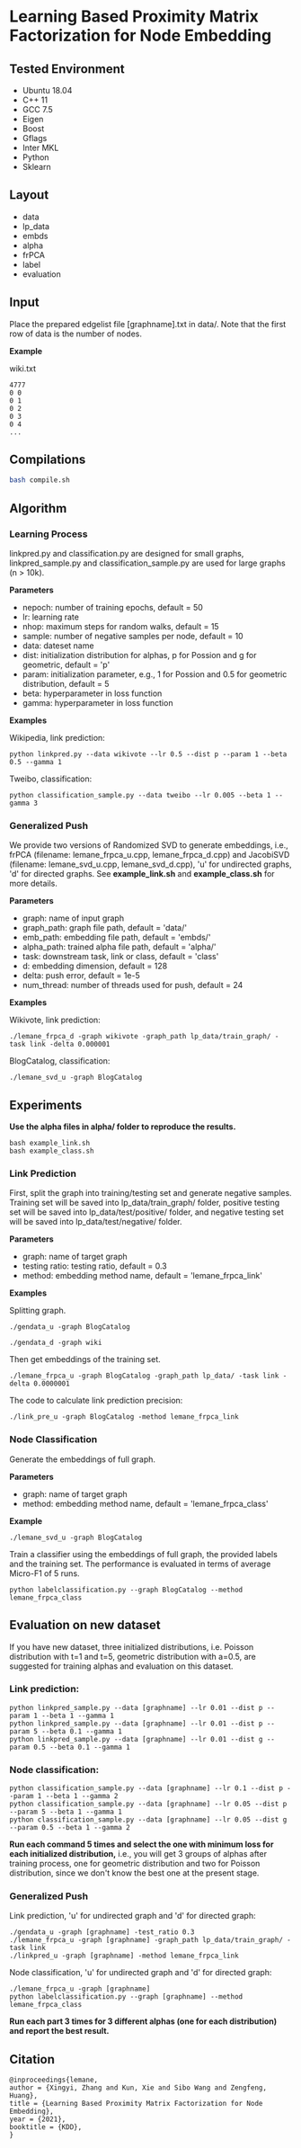 # Learning Based Proximity Matrix Factorization for Node Embedding

## Tested Environment

- Ubuntu 18.04
- C++ 11
- GCC 7.5
- Eigen
- Boost
- Gflags
- Inter MKL
- Python
- Sklearn

## Layout

- data
- lp_data
- embds
- alpha
- frPCA
- label
- evaluation

## Input

Place the prepared edgelist file [graphname].txt in data/. Note that the first row of data is the number of nodes.

**Example**

wiki.txt

```
4777
0 0
0 1
0 2
0 3
0 4
...
```

## Compilations

```sh
bash compile.sh
```

## Algorithm
### Learning Process

linkpred.py and classification.py are designed for small graphs, linkpred_sample.py and classification_sample.py are used for large graphs (n > 10k).

**Parameters**

- nepoch: number of training epochs, default = 50
- lr: learning rate
- nhop: maximum steps for random walks, default = 15
- sample: number of negative samples per node, default = 10
- data: dateset name
- dist: initialization distribution for alphas, p for Possion and g for geometric, default = 'p'
- param: initialization parameter, e.g., 1 for Possion and 0.5 for geometric distribution, default = 5
- beta: hyperparameter in loss function
- gamma: hyperparameter in loss function

**Examples**

Wikipedia, link prediction:

```
python linkpred.py --data wikivote --lr 0.5 --dist p --param 1 --beta 0.5 --gamma 1
```

Tweibo, classification:

```
python classification_sample.py --data tweibo --lr 0.005 --beta 1 --gamma 3
```

### Generalized Push

We provide two versions of Randomized SVD to generate embeddings, i.e., frPCA (filename: lemane_frpca_u.cpp, lemane_frpca_d.cpp) and JacobiSVD (filename: lemane_svd_u.cpp, lemane_svd_d.cpp), 'u' for undirected graphs, 'd' for directed graphs. See **example_link.sh** and **example_class.sh** for more details. 

**Parameters**

- graph: name of input graph
- graph_path: graph file path, default = 'data/'
- emb_path: embedding file path, default = 'embds/'
- alpha_path: trained alpha file path, default = 'alpha/'
- task: downstream task, link or class, default = 'class'
- d: embedding dimension, default = 128
- delta: push error, default = 1e-5
- num_thread: number of threads used for push, default = 24

**Examples**

Wikivote, link prediction:
```
./lemane_frpca_d -graph wikivote -graph_path lp_data/train_graph/ -task link -delta 0.000001
```

BlogCatalog, classification:
```
./lemane_svd_u -graph BlogCatalog
```

## Experiments

**Use the alpha files in alpha/ folder to reproduce the results.**

```
bash example_link.sh
bash example_class.sh
```

### Link Prediction

First, split the graph into training/testing set and generate negative samples. Training set will be saved into lp_data/train_graph/ folder, positive testing set will be saved into lp_data/test/positive/ folder, and negative testing set will be saved into lp_data/test/negative/ folder.

**Parameters**

- graph: name of target graph
- testing ratio: testing ratio, default = 0.3
- method: embedding method name, default = 'lemane_frpca_link'

**Examples**

Splitting graph.

```
./gendata_u -graph BlogCatalog
```

```
./gendata_d -graph wiki
```
Then get embeddings of the training set. 

```
./lemane_frpca_u -graph BlogCatalog -graph_path lp_data/ -task link -delta 0.0000001
```

The code to calculate link prediction precision:

 ```
 ./link_pre_u -graph BlogCatalog -method lemane_frpca_link
 ```

### Node Classification
Generate the embeddings of full graph.

**Parameters**

- graph: name of target graph
- method: embedding method name, default = 'lemane_frpca_class'

**Example**

```
./lemane_svd_u -graph BlogCatalog 
```

Train a classifier using the embeddings of full graph, the provided labels and the training set. The performance is evaluated in terms of average Micro-F1 of 5 runs.

```
python labelclassification.py --graph BlogCatalog --method lemane_frpca_class
```

## Evaluation on new dataset

If you have new dataset, three initialized distributions, i.e. Poisson distribution with t=1 and t=5, geometric distribution with a=0.5, are suggested for training alphas and evaluation on this dataset. 

### Link prediction:

```
python linkpred_sample.py --data [graphname] --lr 0.01 --dist p --param 1 --beta 1 --gamma 1
python linkpred_sample.py --data [graphname] --lr 0.01 --dist p --param 5 --beta 0.1 --gamma 1
python linkpred_sample.py --data [graphname] --lr 0.01 --dist g --param 0.5 --beta 0.1 --gamma 1
```

### Node classification:

```
python classification_sample.py --data [graphname] --lr 0.1 --dist p --param 1 --beta 1 --gamma 2
python classification_sample.py --data [graphname] --lr 0.05 --dist p --param 5 --beta 1 --gamma 1
python classification_sample.py --data [graphname] --lr 0.05 --dist g --param 0.5 --beta 1 --gamma 2
```

**Run each command 5 times and select the one with minimum loss for each initialized distribution,** i.e., you will get 3 groups of alphas after training process, one for geometric distribution and two for Poisson distribution, since we don't know the best one at the present stage.

### Generalized Push

Link prediction, 'u' for undirected graph and 'd' for directed graph:

```
./gendata_u -graph [graphname] -test_ratio 0.3
./lemane_frpca_u -graph [graphname] -graph_path lp_data/train_graph/ -task link
./linkpred_u -graph [graphname] -method lemane_frpca_link
```

Node classification, 'u' for undirected graph and 'd' for directed graph:

```
./lemane_frpca_u -graph [graphname]
python labelclassification.py --graph [graphname] --method lemane_frpca_class
```

**Run each part 3 times for 3 different alphas (one for each distribution) and report the best result.**

## Citation

```
@inproceedings{lemane,
author = {Xingyi, Zhang and Kun, Xie and Sibo Wang and Zengfeng, Huang},
title = {Learning Based Proximity Matrix Factorization for Node Embedding},
year = {2021},
booktitle = {KDD},
}
```


